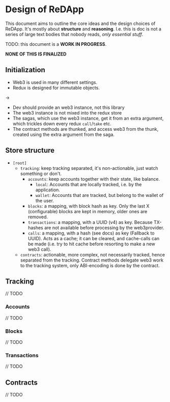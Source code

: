 # Design of ReDApp

This document aims to outline the core ideas and the design choices of ReDApp.
It's mostly about **structure** and **reasoning**.
 I.e. this is doc is not a series of large text bodies that nobody reads,
  *only essential stuff*.

TODO: this document is a **WORK IN PROGRESS**.

**NONE OF THIS IS FINALIZED**


## Initialization

- Web3 is used in many different settings.
- Redux is designed for immutable objects.

->

- Dev should provide an web3 instance, not this library
- The web3 instance is not mixed into the redux store
- The sagas, which use the web3 instance,
 get it from an extra argument, which trickles down every redux `call`/`take` etc.
- The contract methods are thunked,
 and access web3 from the thunk, created using the extra argument from the saga.


## Store structure


- `[root]`
  - `tracking`: keep tracking separated, it's non-actionable, just watch something or don't.
    - `accounts`: keep accounts together with their state, like balance.
      - `local`: Accounts that are locally tracked, i.e. by the application.
      - `wallet`: Accounts that are tracked, but belong to the wallet of the user.
    - `blocks`: a mapping, with block hash as key. Only the last X (configurable) blocks are
      kept in memory, older ones are removed.
    - `transactions`: a mapping, with a UUID (v4) as key. Because TX-hashes are not available
      before processing by the web3provider.
    - `calls`: a mapping, with a hash (see docs) as key (Fallback to UUID).
      Acts as a cache; it can be cleared, and cache-calls can be made
      (i.e. try to hit cache before resorting to make a new web3 call). 
  - `contracts`: actionable, more complex, not necessarily tracked, hence separated
    from the tracking. Contract methods delegate web3 work to the tracking system,
     only ABI-encoding is done by the contract.


## Tracking

// TODO

### Accounts

// TODO

### Blocks

// TODO

### Transactions

// TODO

## Contracts

// TODO
